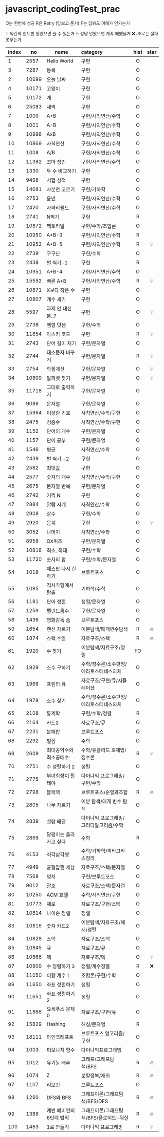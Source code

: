 # javascript_codingTest_prac

O는 한번에 성공
R은 Retry (답보고 푼거)
F는 답봐도 이해가 안가는거

💡 약간의 힌트만 있었으면 풀 수 있는거
🔥 정답 안봤으면 계속 헤맸을거
❌ JS로는 절대 못푸는거

| index | no    | name                     | category                                | hist | star |
| ----- | ----- | ------------------------ | :-------------------------------------- | :--: | :--: |
| 1     | 2557  | Hello World              | 구현                                    |  O   |      |
| 3     | 7287  | 등록                     | 구현                                    |  O   |      |
| 2     | 10699 | 오늘 날짜                | 구현                                    |  O   |      |
| 4     | 10171 | 고양이                   | 구현                                    |  O   |      |
| 5     | 10172 | 개                       | 구현                                    |  O   |      |
| 6     | 25083 | 새싹                     | 구현                                    |  O   |      |
| 7     | 1000  | A+B                      | 구현/사칙연산/수학                      |  O   |      |
| 8     | 1001  | A-B                      | 구현/사칙연산/수학                      |  O   |      |
| 9     | 10998 | AxB                      | 구현/사칙연산/수학                      |  O   |      |
| 10    | 10869 | 사칙연산                 | 구현/사칙연산/수학                      |  O   |      |
| 11    | 1008  | A/B                      | 구현/사칙연산/수학                      |  O   |      |
| 12    | 11382 | 꼬마 정민                | 구현/사칙연산/수학                      |  O   |      |
| 13    | 1330  | 두 수 비교하기           | 구현                                    |  O   |      |
| 14    | 9498  | 시험 성적                | 구현                                    |  O   |      |
| 15    | 14681 | 사분면 고르기            | 구현/기하학                             |  O   |      |
| 16    | 2753  | 윤년                     | 구현/사칙연산/수학                      |  O   |      |
| 17    | 2420  | 사파리월드               | 구현/사칙연산/수학                      |  O   |      |
| 18    | 2741  | N찍기                    | 구현                                    |  R   |      |
| 19    | 10872 | 팩토리얼                 | 구현/수학/조합론                        |  O   |      |
| 20    | 10950 | A+B-3                    | 구현/사칙연산/수학                      |  R   |      |
| 21    | 10952 | A+B-5                    | 구현/사칙연산/수학                      |  R   |  💡  |
| 22    | 2739  | 구구단                   | 구현/수학                               |  O   |      |
| 23    | 2438  | 별 찍기-1                | 구현                                    |  R   |      |
| 24    | 10951 | A+B-4                    | 구현/사칙연산/수학                      |  O   |      |
| 25    | 15552 | 빠른 A+B                 | 구현/사칙연산/수학                      |  R   |  💡  |
| 26    | 10871 | X보다 작은 수            | 구현                                    |  O   |      |
| 27    | 10807 | 개수 세기                | 구현                                    |  O   |      |
| 28    | 5597  | 과제 안 내신 분..?       | 구현                                    |  O   |  💡  |
| 29    | 2738  | 행렬 덧셈                | 구현/수학                               |  O   |      |
| 30    | 11654 | 아스키 코드              | 구현                                    |  R   |  💡  |
| 31    | 2743  | 단어 길이 재기           | 구현/문자열                             |  O   |      |
| 32    | 2744  | 대소문자 바꾸기          | 구현/문자열                             |  R   |  💡  |
| 33    | 2754  | 학점계산                 | 구현/문자열                             |  O   |  💡  |
| 34    | 10809 | 알파벳 찾기              | 구현/문자열                             |  O   |  💡  |
| 35    | 11718 | 그대로 출력하기          | 구현/문자열                             |  O   |      |
| 36    | 9086  | 문자열                   | 구현/문자열                             |  O   |      |
| 37    | 15964 | 이상한 기호              | 사칙연산/수학/구현                      |  O   |      |
| 38    | 2475  | 검증수                   | 사칙연산/수학/구현                      |  O   |      |
| 39    | 1152  | 단어의 개수              | 구현/문자열                             |  O   |      |
| 40    | 1157  | 단어 공부                | 구현/문자열                             |  O   |      |
| 41    | 1546  | 평균                     | 사칙연산/수학                           |  O   |      |
| 42    | 2439  | 별 찍기 -2               | 구현                                    |  O   |      |
| 43    | 2562  | 최댓값                   | 구현                                    |  O   |      |
| 44    | 2577  | 숫자의 개수              | 사칙연산/수학/구현                      |  O   |      |
| 45    | 2675  | 문자열 반복              | 구현/문자열                             |  O   |      |
| 46    | 2742  | 기찍 N                   | 구현                                    |  O   |      |
| 47    | 2884  | 알람 시계                | 사칙연산/수학                           |  O   |      |
| 48    | 2908  | 상수                     | 구현/수학                               |  O   |      |
| 49    | 2920  | 음계                     | 구현                                    |  O   |  💡  |
| 50    | 3052  | 나머지                   | 사칙연산/수학                           |  O   |      |
| 51    | 8958  | OX퀴즈                   | 구현/문자열                             |  O   |      |
| 52    | 10818 | 최소, 최대               | 구현/수학                               |  O   |      |
| 53    | 11720 | 숫자의 합                | 구현/수학/문자열                        |  O   |      |
| 54    | 1018  | 체스판 다시 칠하기       | 브루트포스                              |  O   |      |
| 55    | 1085  | 직사각형에서 탈출        | 기하학/수학                             |  O   |      |
| 56    | 1181  | 단어 정렬                | 정렬/문자열                             |  O   |      |
| 57    | 1259  | 펠린드롬수               | 구현/문자열                             |  O   |      |
| 58    | 1436  | 영화감독 숌              | 브루트포스                              |  O   |      |
| 59    | 1654  | 랜선 자르기              | 이분탐색/매개변수탐색                   |  R   |  🔥  |
| 60    | 1874  | 스택 수열                | 자료구조/스택                           |  R   |  🔥  |
| 61    | 1920  | 수 찾기                  | 이분탐색/자료구조/정렬                  |  FO  |      |
| 62    | 1929  | 소수 구하기              | 수학/정수론/소수판정/에라토스테네스의체 |  O   |      |
| 63    | 1966  | 프린터 큐                | 자료구조/구현/큐/시뮬레이션             |  O   |      |
| 64    | 1978  | 소수 찾기                | 수학/정수론/소수판정/에라토스테네스의체 |  O   |      |
| 65    | 2108  | 통계학                   | 구현/수학/정렬                          |  R   |      |
| 66    | 2164  | 카드2                    | 자료구조/큐                             |  O   |      |
| 67    | 2231  | 분해합                   | 브루트포스                              |  O   |      |
| 68    | 2292  | 벌집                     | 수학                                    |  O   |      |
| 69    | 2609  | 최대공약수와 최소공배수  | 수학/유클리드 호제법/정수론             |  R   |  💡  |
| 70    | 2751  | 수 정렬하기 2            | 정렬                                    |  O   |      |
| 71    | 2775  | 부녀회장이 될테야        | 다이나믹 프로그래밍/구현/수학           |  O   |      |
| 72    | 2798  | 블랙잭                   | 브루트포스/순열과조합                   |  R   |  🔥  |
| 73    | 2805  | 나무 자르기              | 이분 탐색/매개 변수 탐색                |  O   |      |
| 74    | 2839  | 설탕 배달                | 다이나믹 프로그래밍/그리디알고리즘/수학 |  O   |      |
| 75    | 2869  | 달팽이는 올라가고 싶다   | 수학                                    |  R   |      |
| 76    | 4153  | 직각삼각형               | 수학/기하학/피타고라스정리              |  O   |      |
| 77    | 4949  | 균형잡힌 세상            | 자료구조/스택/문자열                    |  O   |      |
| 78    | 7568  | 덩치                     | 구현/브루트포스                         |  O   |      |
| 79    | 9012  | 괄호                     | 자료구조/스택/문자열                    |  O   |      |
| 80    | 10250 | ACM 호텔                 | 수학/사칙연산/구현                      |  O   |      |
| 81    | 10773 | 제로                     | 자료구조/구현/스택                      |  O   |      |
| 82    | 10814 | 나이순 정렬              | 정렬                                    |  O   |      |
| 83    | 10816 | 숫자 카드2               | 이분탐색/자료구조/해시/정렬             |  O   |      |
| 84    | 10828 | 스택                     | 자료구조/스택                           |  O   |      |
| 85    | 10845 | 큐                       | 자료구조/큐                             |  O   |      |
| 86    | 10866 | 덱                       | 자료구조/덱                             |  O   |  💡  |
| 87    | 10809 | 수 정렬하기 3            | 정렬/계수정렬                           |  R   |  ❌  |
| 88    | 11050 | 이항 계수 1              | 조합론/구현/수학                        |  O   |      |
| 89    | 11650 | 좌표 정렬하기            | 정렬                                    |  O   |      |
| 90    | 11651 | 좌표 정렬하기 2          | 정렬                                    |  O   |      |
| 91    | 11866 | 요세푸스 문제 0          | 자료구조/구현/큐                        |  O   |      |
| 92    | 15829 | Hashing                  | 해싱/문자열                             |  R   |      |
| 93    | 18111 | 마인크래프트             | 브루트포스 알고리즘/구현                |  O   |      |
| 94    | 1003  | 피보나치 함수            | 다이나믹프로그래밍                      |  O   |      |
| 95    | 1012  | 유기농 배추              | 그래프/그래프탐색/BFS                   |  R   |  🔥  |
| 96    | 1074  | Z                        | 분할정복/재귀                           |  R   |  🔥  |
| 97    | 1107  | 리모컨                   | 브루트포스                              |  O   |      |
| 98    | 1260  | DFS와 BFS                | 그래프이론/그래프탐색/BFS/DFS           |  R   |  🔥  |
| 99    | 1389  | 케빈 베이컨의 6단계 법칙 | 그래프이론/그래프탐색/BFS/플로이드-워셜 |  R   |  🔥  |
| 100   | 1463  | 1로 만들기               | 다이나믹 프로그래밍                     |  R   |  💡  |
